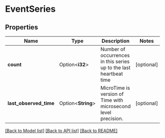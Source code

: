 # EventSeries

## Properties

Name | Type | Description | Notes
------------ | ------------- | ------------- | -------------
**count** | Option<**i32**> | Number of occurrences in this series up to the last heartbeat time | [optional]
**last_observed_time** | Option<**String**> | MicroTime is version of Time with microsecond level precision. | [optional]

[[Back to Model list]](../README.md#documentation-for-models) [[Back to API list]](../README.md#documentation-for-api-endpoints) [[Back to README]](../README.md)


